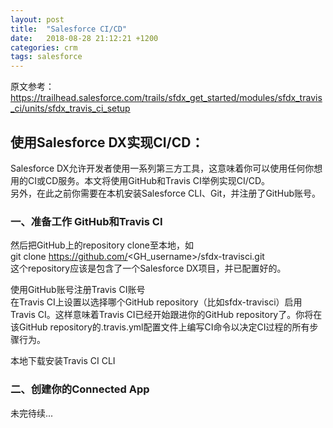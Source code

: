```yaml
---
layout: post
title:  "Salesforce CI/CD"
date:   2018-08-28 21:12:21 +1200
categories: crm
tags: salesforce
---
```

原文参考：https://trailhead.salesforce.com/trails/sfdx_get_started/modules/sfdx_travis_ci/units/sfdx_travis_ci_setup

## 使用Salesforce DX实现CI/CD： 
Salesforce DX允许开发者使用一系列第三方工具，这意味着你可以使用任何你想用的CI或CD服务。本文将使用GitHub和Travis CI举例实现CI/CD。  
另外，在此之前你需要在本机安装Salesforce CLI、Git，并注册了GitHub账号。  

<!-- more -->

### 一、准备工作 GitHub和Travis CI  
然后把GitHub上的repository clone至本地，如  
git clone https://github.com/<GH_username>/sfdx-travisci.git  
这个repository应该是包含了一个Salesforce DX项目，并已配置好的。  

使用GitHub账号注册Travis CI账号  
在Travis CI上设置以选择哪个GitHub repository（比如sfdx-travisci）启用Travis CI。这样意味着Travis CI已经开始跟进你的GitHub repository了。你将在该GitHub repository的.travis.yml配置文件上编写CI命令以决定CI过程的所有步骤行为。  

本地下载安装Travis CI CLI


### 二、创建你的Connected App  



未完待续...